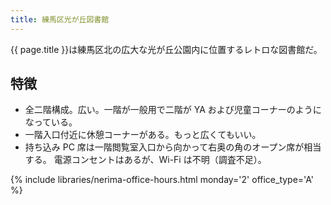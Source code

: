 ```yaml
---
title: 練馬区光が丘図書館
---
```


{{ page.title }}は練馬区北の広大な光が丘公園内に位置するレトロな図書館だ。

## 特徴

* 全二階構成。広い。一階が一般用で二階が YA および児童コーナーのようになっている。
* 一階入口付近に休憩コーナーがある。もっと広くてもいい。
* 持ち込み PC 席は一階閲覧室入口から向かって右奥の角のオープン席が相当する。
  電源コンセントはあるが、Wi-Fi は不明（調査不足）。

{% include libraries/nerima-office-hours.html monday='2' office_type='A' %}
